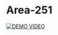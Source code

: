 # Area-251

[![DEMO VIDEO](https://img.youtube.com/vi/dZyv-sGcAY0/0.jpg)](https://www.youtube.com/watch?v=dZyv-sGcAY0)

